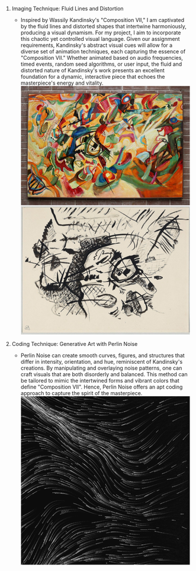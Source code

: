 1. Imaging Technique: Fluid Lines and Distortion
    - Inspired by Wassily Kandinsky's "Composition VII," I am captivated by the fluid lines and distorted shapes that intertwine harmoniously, producing a visual dynamism. For my project, I aim to incorporate this chaotic yet controlled visual language. Given our assignment requirements, Kandinsky's abstract visual cues will allow for a diverse set of animation techniques, each capturing the essence of "Composition VII." Whether animated based on audio frequencies, timed events, random seed algorithms, or user input, the fluid and distorted nature of Kandinsky's work presents an excellent foundation for a dynamic, interactive piece that echoes the masterpiece's energy and vitality.
![An image of Composition VII](readmeImages/1Composition-VII.jpg)
![An image of Composition VII](readmeImages/2Composition-VII.jpg)

2. Coding Technique: Generative Art with Perlin Noise
    - Perlin Noise can create smooth curves, figures, and structures that differ in intensity, orientation, and hue, reminiscent of Kandinsky's creations. By manipulating and overlaying noise patterns, one can craft visuals that are both disorderly and balanced. This method can be tailored to mimic the intertwined forms and vibrant colors that define "Composition VII". Hence, Perlin Noise offers an apt coding approach to capture the spirit of the masterpiece.
    ![An image of Composition VII](readmeImages/perlinnoise.PNG)


    


